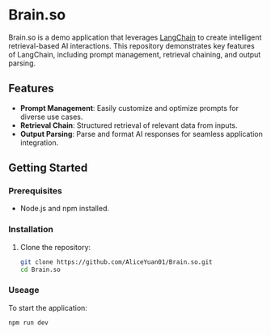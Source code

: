 # Brain.so

Brain.so is a demo application that leverages [LangChain](https://www.langchain.com) to create intelligent retrieval-based AI interactions. This repository demonstrates key features of LangChain, including prompt management, retrieval chaining, and output parsing.

## Features

- **Prompt Management**: Easily customize and optimize prompts for diverse use cases.
- **Retrieval Chain**: Structured retrieval of relevant data from inputs.
- **Output Parsing**: Parse and format AI responses for seamless application integration.

## Getting Started

### Prerequisites
- Node.js and npm installed.

### Installation
1. Clone the repository:
   ```bash
   git clone https://github.com/AliceYuan01/Brain.so.git
   cd Brain.so

### Useage
To start the application:
  ```bash
  npm run dev


